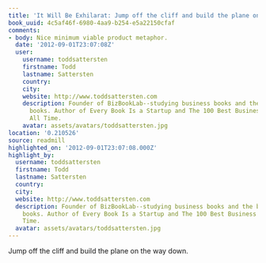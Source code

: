 ```yaml
---
title: 'It Will Be Exhilarat: Jump off the cliff and build the plane on the way down.'
book_uuid: 4c5af46f-6980-4aa9-b254-e5a22150cfaf
comments:
- body: Nice minimum viable product metaphor.
  date: '2012-09-01T23:07:08Z'
  user:
    username: toddsattersten
    firstname: Todd
    lastname: Sattersten
    country: 
    city: 
    website: http://www.toddsattersten.com
    description: Founder of BizBookLab--studying business books and the business of
      books. Author of Every Book Is a Startup and The 100 Best Business Books of
      All Time.
    avatar: assets/avatars/toddsattersten.jpg
location: '0.210526'
source: readmill
highlighted_on: '2012-09-01T23:07:08.000Z'
highlight_by:
  username: toddsattersten
  firstname: Todd
  lastname: Sattersten
  country: 
  city: 
  website: http://www.toddsattersten.com
  description: Founder of BizBookLab--studying business books and the business of
    books. Author of Every Book Is a Startup and The 100 Best Business Books of All
    Time.
  avatar: assets/avatars/toddsattersten.jpg
---
```


Jump off the cliff and build the plane on the way down.